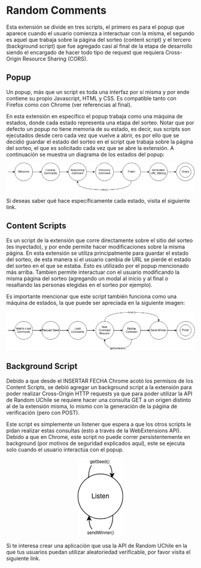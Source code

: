 # Random Comments

Esta extensión se divide en tres scripts, el primero es para el popup que aparece cuando el usuario comienza a 
interactuar con la misma, el segundo es aquel que trabaja sobre la página del sorteo (content script) y el tercero
(background script) que fue agregado casi al final de la etapa de desarrollo siendo el encargado de hacer todo tipo de 
request que requiera Cross-Origin Resource Sharing (CORS).


## Popup

Un popup, más que un script es toda una interfaz por sí misma y por ende contiene su propio Javascript, HTML y CSS. Es 
compatible tanto con Firefox como con Chrome (ver referencias al final). 

En esta extensión en específico el popup trabaja como una máquina de estados, donde cada estado representa una etapa del
sorteo. Notar que por defecto un popup no tiene memoria de su estado, es decir, sus scripts son ejecutados desde cero
cada vez que vuelve a abrir, es por ello que se decidió guardar el estado del sorteo en el script que trabaja sobre la 
página del sorteo, el que es solicitado cada vez que se abre la extensión. A continuación se muestra un diagrama de los
estados del popup:

![Popup States Diagram](img/popup-diagram.png)

Si deseas saber qué hace específicamente cada estado, visita el siguiente link.


## Content Scripts

Es un script de la extensión que corre directamente sobre el sitio del sorteo (es inyectado), y por ende permite hacer
modificaciones sobre la misma página. En esta extensión se utiliza principalmente para guardar el estado del sorteo, de
esta manera si el usuario cambia de URL se pierde el estado del sorteo en el que se estaba. Esto es utilizado por el
popup mencionado más arriba. Tambien permite interactuar con el usuario modificando la misma página del sorteo 
(agregando un modal al inicio y al final o resaltando las personas elegidas en el sorteo por ejemplo).  

Es importante mencionar que este script también funciona como una máquina de estados, la que puede ser apreciada en la 
siguiente imagen:

![Content Script Diagram](img/content-script-diagram.png)


## Background Script

Debido a que desde el INSERTAR FECHA Chrome acotó los permisos de los Content Scripts, se debió agregar un background
script a la extensión para poder realizar Cross-Origin HTTP requests ya que para poder utilizar la API de Random UChile
se requiere hacer una consulta GET a un origen distinto al de la extensión misma, lo mismo con la generación de la 
página de verificación (pero con POST).

Este script es símplemente un listener que espera a que los otros scripts le pidan realizar estas consultas (esto a 
través de la WebExtensions API). Debido a que en Chrome, este script no puede correr persistentemente en background (por 
motivos de seguridad explicados aquí), este se ejecuta solo cuando el usuario interactúa con el popup.

<p align="center">
    <img alt="Background Script Diagram" src="img/background-script-diagram.png"/>
</p>

Si te interesa crear una aplicación que usa la API de Random UChile en la que tus usuarios puedan utilizar aleatoriedad
verificable, por favor visita el siguiente link. 
